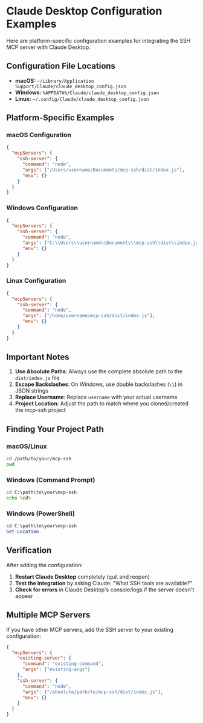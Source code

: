 # Claude Desktop Configuration Examples

Here are platform-specific configuration examples for integrating the SSH MCP server with Claude Desktop.

## Configuration File Locations

- **macOS:** `~/Library/Application Support/Claude/claude_desktop_config.json`
- **Windows:** `%APPDATA%/Claude/claude_desktop_config.json`
- **Linux:** `~/.config/Claude/claude_desktop_config.json`

## Platform-Specific Examples

### macOS Configuration

```json
{
  "mcpServers": {
    "ssh-server": {
      "command": "node",
      "args": ["/Users/username/Documents/mcp-ssh/dist/index.js"],
      "env": {}
    }
  }
}
```

### Windows Configuration

```json
{
  "mcpServers": {
    "ssh-server": {
      "command": "node",
      "args": ["C:\\Users\\username\\Documents\\mcp-ssh\\dist\\index.js"],
      "env": {}
    }
  }
}
```

### Linux Configuration

```json
{
  "mcpServers": {
    "ssh-server": {
      "command": "node",
      "args": ["/home/username/mcp-ssh/dist/index.js"],
      "env": {}
    }
  }
}
```

## Important Notes

1. **Use Absolute Paths**: Always use the complete absolute path to the `dist/index.js` file
2. **Escape Backslashes**: On Windows, use double backslashes (`\\`) in JSON strings
3. **Replace Username**: Replace `username` with your actual username
4. **Project Location**: Adjust the path to match where you cloned/created the mcp-ssh project

## Finding Your Project Path

### macOS/Linux
```bash
cd /path/to/your/mcp-ssh
pwd
```

### Windows (Command Prompt)
```cmd
cd C:\path\to\your\mcp-ssh
echo %cd%
```

### Windows (PowerShell)
```powershell
cd C:\path\to\your\mcp-ssh
Get-Location
```

## Verification

After adding the configuration:

1. **Restart Claude Desktop** completely (quit and reopen)
2. **Test the integration** by asking Claude: "What SSH tools are available?"
3. **Check for errors** in Claude Desktop's console/logs if the server doesn't appear

## Multiple MCP Servers

If you have other MCP servers, add the SSH server to your existing configuration:

```json
{
  "mcpServers": {
    "existing-server": {
      "command": "existing-command",
      "args": ["existing-args"]
    },
    "ssh-server": {
      "command": "node",
      "args": ["/absolute/path/to/mcp-ssh/dist/index.js"],
      "env": {}
    }
  }
}
```